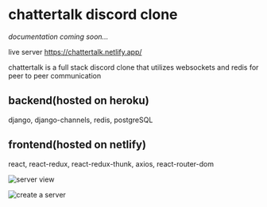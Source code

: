 # chattertalk discord clone
*documentation coming soon...*

live server
https://chattertalk.netlify.app/

chattertalk is a full stack discord clone that utilizes websockets and redis for peer to peer communication

## backend(hosted on heroku)
django, django-channels, redis, postgreSQL

## frontend(hosted on netlify)
react, react-redux, react-redux-thunk, axios, react-router-dom

![server view](https://user-images.githubusercontent.com/94828874/171195765-99971bc1-f398-4696-ba2c-fb8bb79c6518.png)

![create a server](https://user-images.githubusercontent.com/94828874/171195814-72d2b1e4-e742-4733-9a67-643f4e08d428.png)
